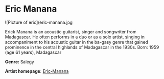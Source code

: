 # Eric Manana

![Picture of eric](eric-manana.jpg

Erick Manana is an acoustic guitarist, singer and songwriter from Madagascar. He often performs in a duo or as a solo artist, singing in accompaniment to his acoustic guitar in the ba-gasy genre that gained prominence in the central highlands of Madagascar in the 1930s.
Born: 1959 (age 61 years), Madagascar

**Genre:** Salegy

**Artist homepage:** [Eric-Manana](https://web.facebook.com/erickmananaPAGEOFFICIELLE/?_rdc=1&_)
